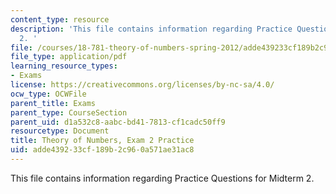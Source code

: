 ```yaml
---
content_type: resource
description: 'This file contains information regarding Practice Questions for Midterm
  2. '
file: /courses/18-781-theory-of-numbers-spring-2012/adde439233cf189b2c960a571ae31ac8_MIT18_871S12_practiExam2.pdf
file_type: application/pdf
learning_resource_types:
- Exams
license: https://creativecommons.org/licenses/by-nc-sa/4.0/
ocw_type: OCWFile
parent_title: Exams
parent_type: CourseSection
parent_uid: d1a532c8-aabc-bd41-7813-cf1cadc50ff9
resourcetype: Document
title: Theory of Numbers, Exam 2 Practice
uid: adde4392-33cf-189b-2c96-0a571ae31ac8
---
```

This file contains information regarding Practice Questions for Midterm 2. 